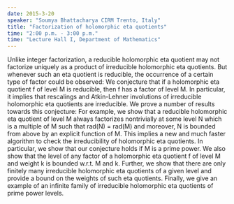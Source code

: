```yaml
---
date: 2015-3-20
speaker: "Soumya Bhattacharya CIRM Trento, Italy"
title: "Factorization of holomorphic eta quotients"
time: "2:00 p.m. - 3:00 p.m." 
time: "Lecture Hall I, Department of Mathematics"
---
```

Unlike integer factorization, a reducible holomorphic eta quotient may not factorize uniquely as a product of irreducible holomorphic eta quotients. But whenever such an eta quotient is reducible, the occurrence of a certain type of factor could be observed: We conjecture that if a holomorphic eta quotient f of level M is reducible, then f has a factor of level M. In particular, it implies that rescalings and Atkin-Lehner involutions of irreducible holomorphic eta quotients are irreducible. We prove a number of results towards this conjecture: For example, we show that a reducible holomorphic eta quotient of level M always factorizes nontrivially at some level N which is a multiple of M such that rad(N) = rad(M) and moreover, N is bounded from above by an explicit function of M. This implies a new and much faster algorithm to check the irreducibility of holomorphic eta quotients. In particular, we show that our conjecture holds if M is a prime power. We also show that the level of any factor of a holomorphic eta quotient f of level M and weight k is bounded w.r.t. M and k. Further, we show that there are only finitely many irreducible holomorphic eta quotients of a given level and provide a bound on the weights of such eta quotients. Finally, we give an example of an infinite family of irreducible holomorphic eta quotients of prime power levels.
